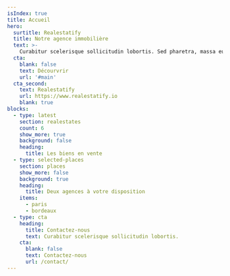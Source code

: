 ```yaml
---
isIndex: true
title: Accueil
hero:
  surtitle: Realestatify
  title: Notre agence immobilière
  text: >-
    Curabitur scelerisque sollicitudin lobortis. Sed pharetra, massa eu. Suspendisse egestas augue a egestas consectetur. Aliquam interdum hendrerit porta.
  cta:
    blank: false
    text: Décourvrir
    url: '#main'
  cta_second:
    text: Realestatify
    url: https://www.realestatify.io
    blank: true
blocks:
  - type: latest
    section: realestates
    count: 6
    show_more: true
    background: false
    heading:
      title: Les biens en vente
  - type: selected-places
    section: places
    show_more: false
    background: true
    heading:
      title: Deux agences à votre disposition
    items:
      - paris
      - bordeaux
  - type: cta
    heading:
      title: Contactez-nous
      text: Curabitur scelerisque sollicitudin lobortis.
    cta:
      blank: false
      text: Contactez-nous
      url: /contact/
---
```

